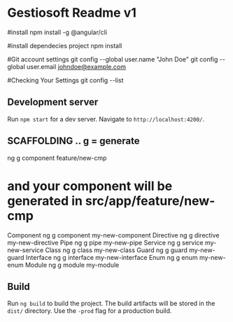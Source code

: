 # Gestiosoft Readme v1

#install
npm install -g @angular/cli


#install dependecies project
npm install

#Git account settings
git config --global user.name "John Doe"
git config --global user.email johndoe@example.com

#Checking Your Settings
git config --list


## Development server
Run `npm start` for a dev server. Navigate to `http://localhost:4200/`. 

## SCAFFOLDING ..  g = generate
ng g component feature/new-cmp
# and your component will be generated in src/app/feature/new-cmp 
Component	ng g component my-new-component
Directive	ng g directive my-new-directive
Pipe	    ng g pipe my-new-pipe
Service	    ng g service my-new-service
Class	    ng g class my-new-class
Guard	    ng g guard my-new-guard
Interface	ng g interface my-new-interface
Enum	    ng g enum my-new-enum
Module	    ng g module my-module   



## Build
Run `ng build` to build the project. 
The build artifacts will be stored in the `dist/` directory. 
Use the `-prod` flag for a production build.
